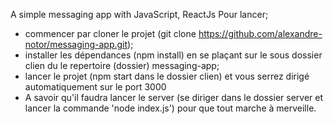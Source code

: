 A simple messaging app with JavaScript, ReactJs
Pour lancer; 
- commencer par cloner le projet (git clone https://github.com/alexandre-notor/messaging-app.git);
- installer les dépendances (npm install) en se plaçant sur le sous dossier clien du le repertoire (dossier) messaging-app;
- lancer le projet (npm start dans le dossier clien) et vous serrez dirigé automatiquement sur le port 3000
- A savoir qu'il faudra lancer le server (se diriger dans le dossier server et lancer la commande 'node index.js') pour que tout marche à merveille.
